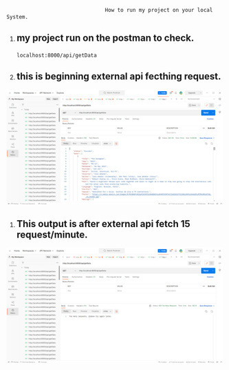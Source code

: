                                     How to run my project on your local System.


1. ## my project run on the postman to check.
   `localhost:8000/api/getData`

1. ## this is beginning external api fecthing request.
 ![Alt text](1st_images.png)
1. ## This output is after external api fetch 15 request/minute.
![Alt text](2nd's.png)
  